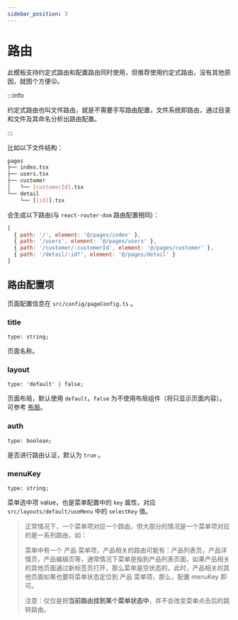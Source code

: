 ```yaml
---
sidebar_position: 3
---
```


# 路由

此模板支持约定式路由和配置路由同时使用，但推荐使用约定式路由，没有其他原因，就图个方便😛。

<!-- ## 约定式路由 -->

:::info 

约定式路由也叫文件路由，就是不需要手写路由配置，文件系统即路由，通过目录和文件及其命名分析出路由配置。

:::

比如以下文件结构：

```bash
pages
├── index.tsx
├── users.tsx
├── customer
│   └── [customerId].tsx
└── detail
    └── [[id]].tsx
```

会生成以下路由(与 `react-router-dom` 路由配置相同)：

```javascript
[
  { path: '/', element: '@/pages/index' },
  { path: '/users', element: '@/pages/users' },
  { path: '/customer/:customerId', element: '@/pages/customer' },
  { path: '/detail/:id?', element: '@/pages/detail' }
]
```
## 路由配置项

页面配置信息在 `src/config/pageConfig.ts` 。

### title

`type: string;`

页面名称。

### layout

`type: 'default' | false;`

页面布局，默认使用 `default`，`false` 为不使用布局组件（将只显示页面内容）。可参考 [布局](/docs/guide/layout)。

### auth

`type: boolean;`

是否进行路由认证，默认为 `true` 。

### menuKey

`type: string;`

菜单选中项 value，也是菜单配置中的 `key` 属性，对应 `src/layouts/default/useMenu` 中的 `selectKey` 值。

> 正常情况下，一个菜单项对应一个路由，但大部分的情况是一个菜单项对应的是一系列路由，如：
>
> 菜单中有一个 产品 菜单项，产品相关的路由可能有：产品列表页，产品详情页，产品编辑页等，通常情况下菜单是指到产品列表页面，如果产品相关的其他页面通过新标签页打开，那么菜单是空状态的，此时，产品相关的其他页面如果也要将菜单状态定位到 产品 菜单项，那么，配置 menuKey 即可。
> 
> 注意：仅仅是把**当前路由挂到某个菜单状态中**，并不会改变菜单点击后的跳转路由。







<!-- :::tip 设计

在设计约定式路由时，除了要考虑路由嵌套，路由参数，路由认证等问题外，还需考虑一个问题：页面配置（如: 页面名称，是否要使用Layout等），以及该如何设计。有考虑过挂到页面组件的静态属性上，或者在路由页面文件内单独导出一个配置对象，再者像小程序一样单独提供一个配置文件。再三考虑下还是提供一个集中的配置文件用来配置路由所需的配置（当然，这个决策相比前三者来说功能点比较离散，但是能更直观的看出哪些页面做了特殊配置以及后期维护起来更方便）。

::: -->


